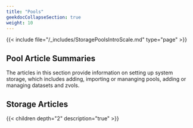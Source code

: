 ```yaml
---
title: "Pools"
geekdocCollapseSection: true
weight: 10
---
```


{{< include file="/_includes/StoragePoolsIntroScale.md" type="page" >}}

## Pool Article Summaries

The articles in this section provide information on setting up system storage, which includes adding, importing or mananging pools, adding or managing datasets and zvols. 

## Storage Articles

{{< children depth="2" description="true" >}}
